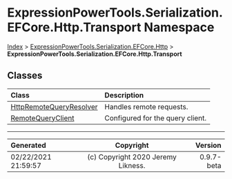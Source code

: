 ﻿# ExpressionPowerTools.Serialization.EFCore.Http.Transport Namespace

[Index](../index.md) > [ExpressionPowerTools.Serialization.EFCore.Http](ExpressionPowerTools.Serialization.EFCore.Http.a.md) > **ExpressionPowerTools.Serialization.EFCore.Http.Transport**

## Classes

| Class | Description |
| :-- | :-- |
| [HttpRemoteQueryResolver](ExpressionPowerTools.Serialization.EFCore.Http.Transport.HttpRemoteQueryResolver.cs.md) | Handles remote requests. |
| [RemoteQueryClient](ExpressionPowerTools.Serialization.EFCore.Http.Transport.RemoteQueryClient.cs.md) | Configured for the query client. |


---

| Generated | Copyright | Version |
| :-- | :-: | --: |
| 02/22/2021 21:59:57 | (c) Copyright 2020 Jeremy Likness. | 0.9.7-beta |
